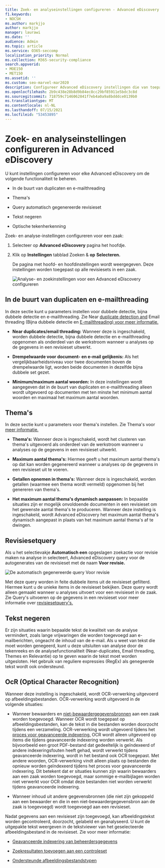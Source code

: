 ```yaml
---
title: Zoek- en analyseinstellingen configureren - Advanced eDiscovery
f1.keywords:
- NOCSH
ms.author: markjjo
author: markjjo
manager: laurawi
ms.date: ''
audience: Admin
ms.topic: article
ms.service: O365-seccomp
localization_priority: Normal
ms.collection: M365-security-compliance
search.appverid:
- MOE150
- MET150
ms.assetid: ''
ms.custom: seo-marvel-mar2020
description: Configureer Advanced eDiscovery instellingen die van toepassing zijn op alle revisiesets in een zaak. Dit omvat instellingen voor analyse en optische tekenherkenning.
ms.openlocfilehash: 2b9c438e28b8d9b84ec8cc29bf85911e5bdc3c8d
ms.sourcegitcommit: 718759c7146062841f7eb4a0a9a8bdddce0139b0
ms.translationtype: MT
ms.contentlocale: nl-NL
ms.lasthandoff: 07/15/2021
ms.locfileid: "53453895"
---
```

# <a name="configure-search-and-analytics-settings-in-advanced-ediscovery"></a>Zoek- en analyseinstellingen configureren in Advanced eDiscovery

U kunt instellingen configureren voor elke Advanced eDiscovery om de volgende functionaliteit te beheren.

- In de buurt van duplicaten en e-mailthreading

- Thema's

- Query automatisch gegenereerde revisieset

- Tekst negeren

- Optische tekenherkenning

Zoek- en analyse-instellingen configureren voor een zaak:

1. Selecteer op **Advanced eDiscovery** pagina het hoofdje.

2. Klik op **Instellingen** tabblad Zoeken & **op** **Selecteren.**

   De pagina met hoofd- en hoofdinstellingen wordt weergegeven. Deze instellingen worden toegepast op alle revisiesets in een zaak.

   ![Analyse- en zoekinstellingen voor een Advanced eDiscovery configureren](../media/AeDCaseSettings.png)

## <a name="near-duplicates-and-email-threading"></a>In de buurt van duplicaten en e-mailthreading

In deze sectie kunt u parameters instellen voor dubbele detectie, bijna dubbele detectie en e-mailthreading. Zie Near [duplicate detection and](near-duplicate-detection-in-advanced-ediscovery.md) Email threading (Bijna dubbele detectie en [E-mailthreading) voor meer informatie.](email-threading-in-advanced-ediscovery.md)

- **Near duplicates/email threading:** Wanneer deze is ingeschakeld, worden dubbele detectie, bijna dubbele detectie en e-mailthreading opgenomen als onderdeel van de werkstroom wanneer u analyses op de gegevens in een revisieset uitwerkt.

- **Drempelwaarde voor document- en e-mail gelijkenis:** Als het vergelijkbaarheidsniveau voor twee documenten boven de drempelwaarde ligt, worden beide documenten in dezelfde bijna dubbele set gezet.

- **Minimum/maximum aantal woorden:** In deze instellingen wordt aangegeven dat in de buurt van duplicaten en e-mailthreading alleen wordt uitgevoerd op documenten met ten minste het minimum aantal woorden en maximaal het maximum aantal woorden.

## <a name="themes"></a>Thema's

In deze sectie kunt u parameters voor thema's instellen. Zie Thema's voor [meer informatie.](themes-in-advanced-ediscovery.md)

- **Thema's:** Wanneer deze is ingeschakeld, wordt het clusteren van thema's uitgevoerd als onderdeel van de werkstroom wanneer u analyses op de gegevens in een revisieset uitwerkt.

- **Maximum aantal thema's:** Hiermee geeft u het maximum aantal thema's op dat kan worden gegenereerd wanneer u analyses op de gegevens in een revisieset uit te voeren.

- **Getallen opnemen in thema's:** Wanneer deze is ingeschakeld, worden getallen (waarmee een thema wordt vermeld) opgenomen bij het genereren van thema's. 

- **Het maximum aantal thema's dynamisch aanpassen:** In bepaalde situaties zijn er mogelijk onvoldoende documenten in een revisieset om het gewenste aantal thema's te produceren. Wanneer deze instelling is ingeschakeld, wordt Advanced eDiscovery het maximum aantal thema's dynamisch aangepast in plaats van het maximum aantal thema's af te dwingen.

## <a name="review-set-query"></a>Revisiesetquery

Als u het selectievakje **Automatisch een** opgeslagen zoekactie voor revisie maken na analyse in selecteert, Advanced eDiscovery query voor de autogenerates van de revisieset met de naam **Voor revisie.** 

![De automatisch gegenereerde query Voor revisie](../media/AeDForReviewQuery.png)

Met deze query worden in feite dubbele items uit de revisieset gefilterd. Hiermee kunt u de unieke items in de revisieset bekijken. Deze query wordt alleen gemaakt wanneer u analyses uitvoert voor een revisieset in de zaak. Zie Query's uitvoeren op de gegevens in een revisieset voor meer informatie over [revisiesetquery's.](review-set-search.md)

## <a name="ignore-text"></a>Tekst negeren

Er zijn situaties waarin bepaalde tekst de kwaliteit van de analyse vermindert, zoals lange vrijwaringen die worden toegevoegd aan e-mailberichten, ongeacht de inhoud van de e-mail. Als u weet van tekst die moet worden genegeerd, kunt u deze uitsluiten van analyse door de tekenreeks en de analysefunctionaliteit (Near-duplicates, Email threading, Themes en Relevantie) op te geven waarin de tekst moet worden uitgesloten. Het gebruik van reguliere expressies (RegEx) als genegeerde tekst wordt ook ondersteund.

## <a name="optical-character-recognition-ocr"></a>OcR (Optical Character Recognition)

Wanneer deze instelling is ingeschakeld, wordt OCR-verwerking uitgevoerd op afbeeldingsbestanden. OCR-verwerking wordt uitgevoerd in de volgende situaties:

- Wanneer bewaarders en [niet-bewaardergegevensbronnen](non-custodial-data-sources.md) aan een zaak worden toegevoegd. Wanneer OCR wordt toegepast op afbeeldingsbestanden, kan de tekst in die bestanden worden doorzocht tijdens een verzameling. OCR-verwerking wordt uitgevoerd tijdens het [proces voor geavanceerde indexering.](indexing-custodian-data.md) OCR wordt alleen uitgevoerd op items die tijdens geavanceerde indexering worden verwerkt. Als bijvoorbeeld een groot PDF-bestand dat gedeeltelijk is geïndexeerd of andere indexeringsfouten heeft gehad, wordt verwerkt tijdens geavanceerde indexering, wordt in het bestand ook OCR toegepast. Met andere woorden, OCR-verwerking vindt alleen plaats op bestanden die opnieuw worden geïndexeerd tijdens het proces voor geavanceerde indexering. Dit betekent dat er situaties kunnen zijn waarin bewaarders aan een zaak worden toegevoegd, maar sommige e-mailbijlagen worden niet verwerkt voor OCR omdat deze bestanden niet worden verwerkt tijdens geavanceerde indexering.

- Wanneer inhoud uit andere gegevensbronnen (die niet zijn gekoppeld aan een bewaarder en die in een niet-bewaardergegevensbron aan de zaak is toegevoegd) wordt toegevoegd aan een revisieset.

Nadat gegevens aan een revisieset zijn toegevoegd, kan afbeeldingstekst worden gecontroleerd, doorzocht, gelabeld en geanalyseerd. U kunt de uitgepakte tekst weergeven in de tekstviewer van het geselecteerde afbeeldingsbestand in de revisieset. Zie voor meer informatie:

- [Geavanceerde indexering van beheerdersgegevens](indexing-custodian-data.md)

- [Zoekresultaten toevoegen aan een controleset](add-data-to-review-set.md#optical-character-recognition)

- [Ondersteunde afbeeldingsbestandstypen](supported-filetypes-ediscovery20.md#image)
